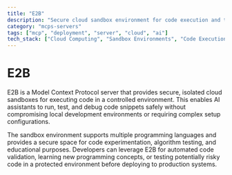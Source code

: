 ```yaml
---
title: "E2B"
description: "Secure cloud sandbox environment for code execution and testing"
category: "mcps-servers"
tags: ["mcp", "deployment", "server", "cloud", "ai"]
tech_stack: ["Cloud Computing", "Sandbox Environments", "Code Execution", "Security", "Development Tools"]
---
```


# E2B

E2B is a Model Context Protocol server that provides secure, isolated cloud sandboxes for executing code in a controlled environment. This enables AI assistants to run, test, and debug code snippets safely without compromising local development environments or requiring complex setup configurations.

The sandbox environment supports multiple programming languages and provides a secure space for code experimentation, algorithm testing, and educational purposes. Developers can leverage E2B for automated code validation, learning new programming concepts, or testing potentially risky code in a protected environment before deploying to production systems.
